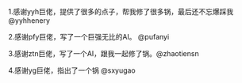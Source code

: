 1.感谢yyh巨佬，提供了很多的点子，帮我修了很多锅，最后还不忘爆踩我 @yyhhenery

2.感谢pfy巨佬，写了一个巨强无比的AI。 @pufanyi

3.感谢ztn巨佬，写了一个AI，跟我一起修了锅。@zhaotiensn

4.感谢yg巨佬，指出了一个锅 @sxyugao